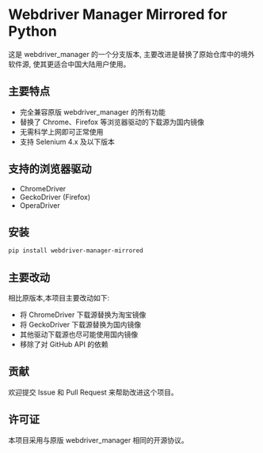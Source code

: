# Webdriver Manager Mirrored for Python

这是 webdriver_manager 的一个分支版本, 主要改进是替换了原始仓库中的境外软件源, 使其更适合中国大陆用户使用。

## 主要特点

- 完全兼容原版 webdriver_manager 的所有功能
- 替换了 Chrome、Firefox 等浏览器驱动的下载源为国内镜像
- 无需科学上网即可正常使用
- 支持 Selenium 4.x 及以下版本

## 支持的浏览器驱动

- ChromeDriver
- GeckoDriver (Firefox)
- OperaDriver

## 安装

```bash
pip install webdriver-manager-mirrored
```
 
## 主要改动

相比原版本,本项目主要改动如下:

- 将 ChromeDriver 下载源替换为淘宝镜像
- 将 GeckoDriver 下载源替换为国内镜像
- 其他驱动下载源也尽可能使用国内镜像
- 移除了对 GitHub API 的依赖

## 贡献

欢迎提交 Issue 和 Pull Request 来帮助改进这个项目。

## 许可证

本项目采用与原版 webdriver_manager 相同的开源协议。
